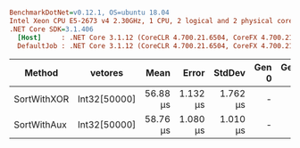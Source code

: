 ``` ini

BenchmarkDotNet=v0.12.1, OS=ubuntu 18.04
Intel Xeon CPU E5-2673 v4 2.30GHz, 1 CPU, 2 logical and 2 physical cores
.NET Core SDK=3.1.406
  [Host]     : .NET Core 3.1.12 (CoreCLR 4.700.21.6504, CoreFX 4.700.21.6905), X64 RyuJIT
  DefaultJob : .NET Core 3.1.12 (CoreCLR 4.700.21.6504, CoreFX 4.700.21.6905), X64 RyuJIT


```
|      Method |      vetores |     Mean |    Error |   StdDev | Gen 0 | Gen 1 | Gen 2 | Allocated |
|------------ |------------- |---------:|---------:|---------:|------:|------:|------:|----------:|
| SortWithXOR | Int32[50000] | 56.88 μs | 1.132 μs | 1.762 μs |     - |     - |     - |         - |
| SortWithAux | Int32[50000] | 58.76 μs | 1.080 μs | 1.010 μs |     - |     - |     - |         - |
